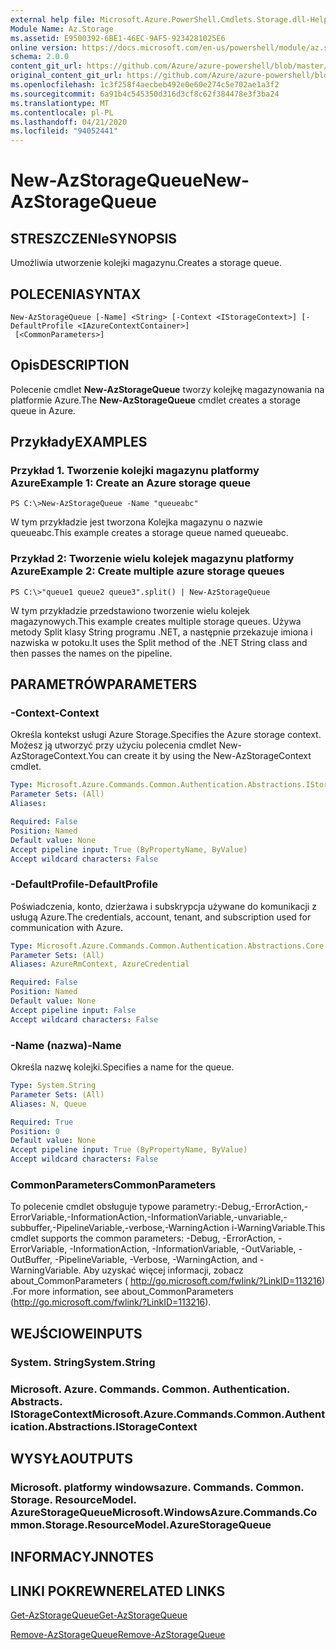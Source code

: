 ```yaml
---
external help file: Microsoft.Azure.PowerShell.Cmdlets.Storage.dll-Help.xml
Module Name: Az.Storage
ms.assetid: E9500392-6BE1-46EC-9AF5-9234281025E6
online version: https://docs.microsoft.com/en-us/powershell/module/az.storage/new-azstoragequeue
schema: 2.0.0
content_git_url: https://github.com/Azure/azure-powershell/blob/master/src/Storage/Storage.Management/help/New-AzStorageQueue.md
original_content_git_url: https://github.com/Azure/azure-powershell/blob/master/src/Storage/Storage.Management/help/New-AzStorageQueue.md
ms.openlocfilehash: 1c3f258f4aecbeb492e0e60e274c5e702ae1a3f2
ms.sourcegitcommit: 6a91b4c545350d316d3cf8c62f384478e3f3ba24
ms.translationtype: MT
ms.contentlocale: pl-PL
ms.lasthandoff: 04/21/2020
ms.locfileid: "94052441"
---
```

# <span data-ttu-id="26434-101">New-AzStorageQueue</span><span class="sxs-lookup"><span data-stu-id="26434-101">New-AzStorageQueue</span></span>

## <span data-ttu-id="26434-102">STRESZCZENIe</span><span class="sxs-lookup"><span data-stu-id="26434-102">SYNOPSIS</span></span>
<span data-ttu-id="26434-103">Umożliwia utworzenie kolejki magazynu.</span><span class="sxs-lookup"><span data-stu-id="26434-103">Creates a storage queue.</span></span>

## <span data-ttu-id="26434-104">POLECENIA</span><span class="sxs-lookup"><span data-stu-id="26434-104">SYNTAX</span></span>

```
New-AzStorageQueue [-Name] <String> [-Context <IStorageContext>] [-DefaultProfile <IAzureContextContainer>]
 [<CommonParameters>]
```

## <span data-ttu-id="26434-105">Opis</span><span class="sxs-lookup"><span data-stu-id="26434-105">DESCRIPTION</span></span>
<span data-ttu-id="26434-106">Polecenie cmdlet **New-AzStorageQueue** tworzy kolejkę magazynowania na platformie Azure.</span><span class="sxs-lookup"><span data-stu-id="26434-106">The **New-AzStorageQueue** cmdlet creates a storage queue in Azure.</span></span>

## <span data-ttu-id="26434-107">Przykłady</span><span class="sxs-lookup"><span data-stu-id="26434-107">EXAMPLES</span></span>

### <span data-ttu-id="26434-108">Przykład 1. Tworzenie kolejki magazynu platformy Azure</span><span class="sxs-lookup"><span data-stu-id="26434-108">Example 1: Create an Azure storage queue</span></span>
```
PS C:\>New-AzStorageQueue -Name "queueabc"
```

<span data-ttu-id="26434-109">W tym przykładzie jest tworzona Kolejka magazynu o nazwie queueabc.</span><span class="sxs-lookup"><span data-stu-id="26434-109">This example creates a storage queue named queueabc.</span></span>

### <span data-ttu-id="26434-110">Przykład 2: Tworzenie wielu kolejek magazynu platformy Azure</span><span class="sxs-lookup"><span data-stu-id="26434-110">Example 2: Create multiple azure storage queues</span></span>
```
PS C:\>"queue1 queue2 queue3".split() | New-AzStorageQueue
```

<span data-ttu-id="26434-111">W tym przykładzie przedstawiono tworzenie wielu kolejek magazynowych.</span><span class="sxs-lookup"><span data-stu-id="26434-111">This example creates multiple storage queues.</span></span>
<span data-ttu-id="26434-112">Używa metody Split klasy String programu .NET, a następnie przekazuje imiona i nazwiska w potoku.</span><span class="sxs-lookup"><span data-stu-id="26434-112">It uses the Split method of the .NET String class and then passes the names on the pipeline.</span></span>

## <span data-ttu-id="26434-113">PARAMETRÓW</span><span class="sxs-lookup"><span data-stu-id="26434-113">PARAMETERS</span></span>

### <span data-ttu-id="26434-114">-Context</span><span class="sxs-lookup"><span data-stu-id="26434-114">-Context</span></span>
<span data-ttu-id="26434-115">Określa kontekst usługi Azure Storage.</span><span class="sxs-lookup"><span data-stu-id="26434-115">Specifies the Azure storage context.</span></span>
<span data-ttu-id="26434-116">Możesz ją utworzyć przy użyciu polecenia cmdlet New-AzStorageContext.</span><span class="sxs-lookup"><span data-stu-id="26434-116">You can create it by using the New-AzStorageContext cmdlet.</span></span>

```yaml
Type: Microsoft.Azure.Commands.Common.Authentication.Abstractions.IStorageContext
Parameter Sets: (All)
Aliases:

Required: False
Position: Named
Default value: None
Accept pipeline input: True (ByPropertyName, ByValue)
Accept wildcard characters: False
```

### <span data-ttu-id="26434-117">-DefaultProfile</span><span class="sxs-lookup"><span data-stu-id="26434-117">-DefaultProfile</span></span>
<span data-ttu-id="26434-118">Poświadczenia, konto, dzierżawa i subskrypcja używane do komunikacji z usługą Azure.</span><span class="sxs-lookup"><span data-stu-id="26434-118">The credentials, account, tenant, and subscription used for communication with Azure.</span></span>

```yaml
Type: Microsoft.Azure.Commands.Common.Authentication.Abstractions.Core.IAzureContextContainer
Parameter Sets: (All)
Aliases: AzureRmContext, AzureCredential

Required: False
Position: Named
Default value: None
Accept pipeline input: False
Accept wildcard characters: False
```

### <span data-ttu-id="26434-119">-Name (nazwa)</span><span class="sxs-lookup"><span data-stu-id="26434-119">-Name</span></span>
<span data-ttu-id="26434-120">Określa nazwę kolejki.</span><span class="sxs-lookup"><span data-stu-id="26434-120">Specifies a name for the queue.</span></span>

```yaml
Type: System.String
Parameter Sets: (All)
Aliases: N, Queue

Required: True
Position: 0
Default value: None
Accept pipeline input: True (ByPropertyName, ByValue)
Accept wildcard characters: False
```

### <span data-ttu-id="26434-121">CommonParameters</span><span class="sxs-lookup"><span data-stu-id="26434-121">CommonParameters</span></span>
<span data-ttu-id="26434-122">To polecenie cmdlet obsługuje typowe parametry:-Debug,-ErrorAction,-ErrorVariable,-InformationAction,-InformationVariable,-unvariable,-subbuffer,-PipelineVariable,-verbose,-WarningAction i-WarningVariable.</span><span class="sxs-lookup"><span data-stu-id="26434-122">This cmdlet supports the common parameters: -Debug, -ErrorAction, -ErrorVariable, -InformationAction, -InformationVariable, -OutVariable, -OutBuffer, -PipelineVariable, -Verbose, -WarningAction, and -WarningVariable.</span></span> <span data-ttu-id="26434-123">Aby uzyskać więcej informacji, zobacz about_CommonParameters ( http://go.microsoft.com/fwlink/?LinkID=113216) .</span><span class="sxs-lookup"><span data-stu-id="26434-123">For more information, see about_CommonParameters (http://go.microsoft.com/fwlink/?LinkID=113216).</span></span>

## <span data-ttu-id="26434-124">WEJŚCIOWE</span><span class="sxs-lookup"><span data-stu-id="26434-124">INPUTS</span></span>

### <span data-ttu-id="26434-125">System. String</span><span class="sxs-lookup"><span data-stu-id="26434-125">System.String</span></span>

### <span data-ttu-id="26434-126">Microsoft. Azure. Commands. Common. Authentication. Abstracts. IStorageContext</span><span class="sxs-lookup"><span data-stu-id="26434-126">Microsoft.Azure.Commands.Common.Authentication.Abstractions.IStorageContext</span></span>

## <span data-ttu-id="26434-127">WYSYŁA</span><span class="sxs-lookup"><span data-stu-id="26434-127">OUTPUTS</span></span>

### <span data-ttu-id="26434-128">Microsoft. platformy windowsazure. Commands. Common. Storage. ResourceModel. AzureStorageQueue</span><span class="sxs-lookup"><span data-stu-id="26434-128">Microsoft.WindowsAzure.Commands.Common.Storage.ResourceModel.AzureStorageQueue</span></span>

## <span data-ttu-id="26434-129">INFORMACYJN</span><span class="sxs-lookup"><span data-stu-id="26434-129">NOTES</span></span>

## <span data-ttu-id="26434-130">LINKI POKREWNE</span><span class="sxs-lookup"><span data-stu-id="26434-130">RELATED LINKS</span></span>

[<span data-ttu-id="26434-131">Get-AzStorageQueue</span><span class="sxs-lookup"><span data-stu-id="26434-131">Get-AzStorageQueue</span></span>](./Get-AzStorageQueue.md)

[<span data-ttu-id="26434-132">Remove-AzStorageQueue</span><span class="sxs-lookup"><span data-stu-id="26434-132">Remove-AzStorageQueue</span></span>](./Remove-AzStorageQueue.md)


